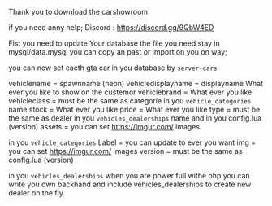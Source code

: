 Thank you to download the carshowroom

if you need anny help; 
Discord : https://discord.gg/9QbW4ED 

Fist you need to update Your database
the file you need stay in mysql/data.mysql
you can copy an past or import on you on way;

you can now set eacth gta car in you database by 
    `server-cars`

vehiclename         = spawnname     (neon)
vehicledisplayname  = displayname   What ever you like to show on the custemor
vehiclebrand        = What ever you like
vehicleclass        = must be the same as categorie in you `vehicle_categories` name
stock               = What ever you like
price               = What ever you like
type                = must be the same as dealer in you `vehicles_dealerships` name and in you config.lua (version)
assets              = you can set https://imgur.com/ images

in you `vehicle_categories`
Label               =   you can update to ever you want 
img                 =   you can set https://imgur.com/ images 
version             =   must be the same as config.lua (version)

in you `vehicles_dealerships`
when you are power full withe php you can write you own 
backhand and include vehicles_dealerships to create new dealer on the fly

